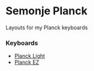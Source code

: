 # Semonje Planck

Layouts for my Planck keyboards 

### Keyboards
- [Planck Light](/light)
- [Planck EZ](/ez)
